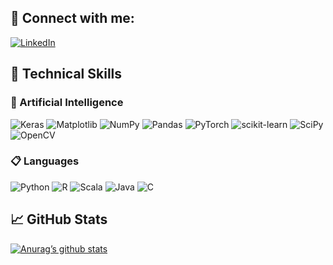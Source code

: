 ## 🤝 Connect with me:

<p> <a href="https://www.linkedin.com/in/roberto-zappa/" target="_blank"><img alt="LinkedIn" src="https://img.shields.io/badge/linkedin-%230077B5.svg?&style=flat&logo=linkedin&logoColor=white" /></a>
</p>

## 💼 Technical Skills

### 🤖 Artificial Intelligence
![Keras](https://img.shields.io/badge/Keras-%23D00000.svg?style=for-the-badge&logo=Keras&logoColor=white)
![Matplotlib](https://img.shields.io/badge/Matplotlib-%23ffffff.svg?style=for-the-badge&logo=Matplotlib&logoColor=black)
![NumPy](https://img.shields.io/badge/numpy-%23013243.svg?style=for-the-badge&logo=numpy&logoColor=white)
![Pandas](https://img.shields.io/badge/pandas-%23150458.svg?style=for-the-badge&logo=pandas&logoColor=white)
![PyTorch](https://img.shields.io/badge/PyTorch-%23EE4C2C.svg?style=for-the-badge&logo=PyTorch&logoColor=white)
![scikit-learn](https://img.shields.io/badge/scikit--learn-%23F7931E.svg?style=for-the-badge&logo=scikit-learn&logoColor=white)
![SciPy](https://img.shields.io/badge/SciPy-%230C55A5.svg?style=for-the-badge&logo=scipy&logoColor=%white)
![OpenCV](https://img.shields.io/badge/opencv-%23white.svg?style=for-the-badge&logo=opencv&logoColor=white)

### 📋 Languages
![Python](https://img.shields.io/badge/python-3670A0?style=for-the-badge&logo=python&logoColor=ffdd54)
![R](https://img.shields.io/badge/r-%23276DC3.svg?style=for-the-badge&logo=r&logoColor=white)
![Scala](https://img.shields.io/badge/PySpark-%23DC322F.svg?style=flat&logo=ApacheSpark&logoColor=white)
![Java](https://img.shields.io/badge/java-%23ED8B00.svg?style=for-the-badge&logo=java&logoColor=white)
![C](https://img.shields.io/badge/c-%2300599C.svg?style=for-the-badge&logo=c&logoColor=white)

## 📈 GitHub Stats

[![Anurag’s github stats](https://github-readme-stats.vercel.app/api?username=ZappaRoberto)](https://github.com/ZappaRoberto)
